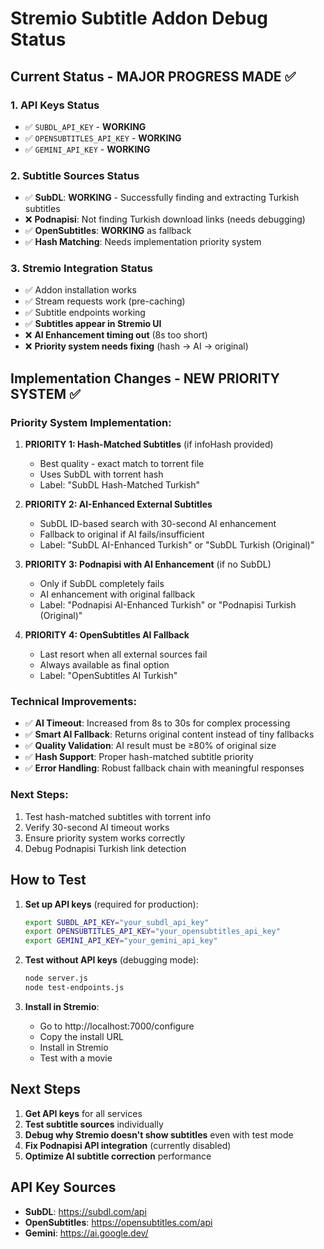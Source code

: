 # Stremio Subtitle Addon Debug Status

## Current Status - MAJOR PROGRESS MADE ✅

### 1. API Keys Status
- ✅ `SUBDL_API_KEY` - **WORKING** 
- ✅ `OPENSUBTITLES_API_KEY` - **WORKING**
- ✅ `GEMINI_API_KEY` - **WORKING**

### 2. Subtitle Sources Status
- ✅ **SubDL**: **WORKING** - Successfully finding and extracting Turkish subtitles
- ❌ **Podnapisi**: Not finding Turkish download links (needs debugging)
- ✅ **OpenSubtitles**: **WORKING** as fallback
- ✅ **Hash Matching**: Needs implementation priority system

### 3. Stremio Integration Status
- ✅ Addon installation works
- ✅ Stream requests work (pre-caching)
- ✅ Subtitle endpoints working
- ✅ **Subtitles appear in Stremio UI** 
- ❌ **AI Enhancement timing out** (8s too short)
- ❌ **Priority system needs fixing** (hash → AI → original)

## Implementation Changes - NEW PRIORITY SYSTEM ✅

### Priority System Implementation:
1. **PRIORITY 1: Hash-Matched Subtitles** (if infoHash provided)
   - Best quality - exact match to torrent file
   - Uses SubDL with torrent hash
   - Label: "SubDL Hash-Matched Turkish"

2. **PRIORITY 2: AI-Enhanced External Subtitles**
   - SubDL ID-based search with 30-second AI enhancement
   - Fallback to original if AI fails/insufficient
   - Label: "SubDL AI-Enhanced Turkish" or "SubDL Turkish (Original)"

3. **PRIORITY 3: Podnapisi with AI Enhancement** (if no SubDL)
   - Only if SubDL completely fails
   - AI enhancement with original fallback
   - Label: "Podnapisi AI-Enhanced Turkish" or "Podnapisi Turkish (Original)"

4. **PRIORITY 4: OpenSubtitles AI Fallback**
   - Last resort when all external sources fail
   - Always available as final option
   - Label: "OpenSubtitles AI Turkish"

### Technical Improvements:
- ✅ **AI Timeout**: Increased from 8s to 30s for complex processing
- ✅ **Smart AI Fallback**: Returns original content instead of tiny fallbacks
- ✅ **Quality Validation**: AI result must be ≥80% of original size
- ✅ **Hash Support**: Proper hash-matched subtitle priority
- ✅ **Error Handling**: Robust fallback chain with meaningful responses

### Next Steps:
1. Test hash-matched subtitles with torrent info
2. Verify 30-second AI timeout works
3. Ensure priority system works correctly
4. Debug Podnapisi Turkish link detection

## How to Test

1. **Set up API keys** (required for production):
   ```bash
   export SUBDL_API_KEY="your_subdl_api_key"
   export OPENSUBTITLES_API_KEY="your_opensubtitles_api_key"
   export GEMINI_API_KEY="your_gemini_api_key"
   ```

2. **Test without API keys** (debugging mode):
   ```bash
   node server.js
   node test-endpoints.js
   ```

3. **Install in Stremio**:
   - Go to http://localhost:7000/configure
   - Copy the install URL
   - Install in Stremio
   - Test with a movie

## Next Steps

1. **Get API keys** for all services
2. **Test subtitle sources** individually
3. **Debug why Stremio doesn't show subtitles** even with test mode
4. **Fix Podnapisi API integration** (currently disabled)
5. **Optimize AI subtitle correction** performance

## API Key Sources

- **SubDL**: https://subdl.com/api
- **OpenSubtitles**: https://opensubtitles.com/api
- **Gemini**: https://ai.google.dev/
